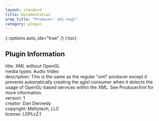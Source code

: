 ```yaml
---
layout: standard
title: Documentation
wrap_title: "Producer: xml-nogl"
category: plugin
---
```

{::options auto_ids="true" /}
{:toc}

## Plugin Information

title: XML without OpenGL  
media types:
Audio  Video  
description: This is the same as the regular &quot;xml&quot; producer except it prevents automatically creating the qglsl consumer when it detects the usage of OpenGL-based services within the XML. See ProducerXml for more information.  
version: 1  
creator: Dan Dennedy  
copyright: Meltytech, LLC  
license: LGPLv2.1  
